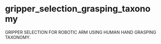 # gripper_selection_grasping_taxonomy
GRIPPER SELECTION FOR ROBOTIC ARM USING HUMAN HAND GRASPING TAXONOMY.
